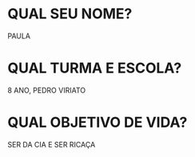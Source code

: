# QUAL SEU NOME?
PAULA
# QUAL TURMA E ESCOLA?
8 ANO, PEDRO VIRIATO
# QUAL OBJETIVO DE VIDA?
SER DA CIA E SER RICAÇA
